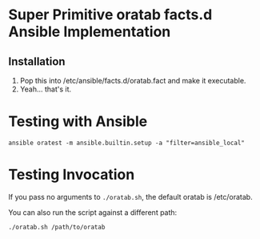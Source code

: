 # Super Primitive oratab facts.d Ansible Implementation

## Installation

1. Pop this into /etc/ansible/facts.d/oratab.fact and make it executable.
2. Yeah... that's it.

# Testing with Ansible

```
ansible oratest -m ansible.builtin.setup -a "filter=ansible_local"
```

# Testing Invocation

If you pass no arguments to `./oratab.sh`, the default oratab is /etc/oratab.

You can also run the script against a different path:

 ```
 ./oratab.sh /path/to/oratab
 ```

